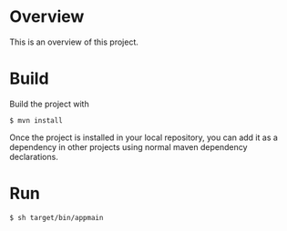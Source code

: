 # Overview

This is an overview of this project.

# Build

Build the project with

    $ mvn install

Once the project is installed in your local repository, you can add it as a dependency in other projects using normal maven dependency declarations.

# Run

	$ sh target/bin/appmain